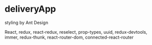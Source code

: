 # deliveryApp

styling by Ant Design

React, redux, react-redux, reselect, prop-types, uuid, redux-devtools, immer, redux-thunk, react-router-dom, connected-react-router
